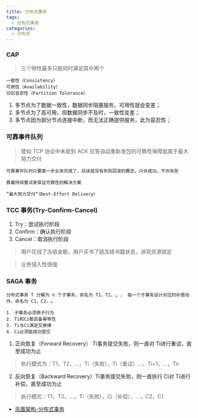 ```yaml
---
title: 分布式事务
tags:
  - 分布式事务
categories:
  - 分布式
---
```




### CAP

> 三个特性最多只能同时满足其中两个

```
一致性（Consistency）
可用性（Availability）
分区容忍性（Partition Tolerance）
```
1. 多节点为了数据一致性，数据同步阻塞服务，可用性就会变差；
2. 多节点为了高可用，但数据同步不及时，一致性变差；
3. 多节点因为部分节点连接中断，而无法正确提供服务，此为容忍性；


### 可靠事件队列

> 譬如 TCP 协议中未收到 ACK 应答自动重新发包的可靠性保障就属于最大努力交付
```
可靠事件队列只要第一步业务完成了，后续就没有失败回滚的概念，只许成功，不许失败

靠着持续重试来保证可靠性的解决方案

”最大努力交付“（Best-Effort Delivery）
```


### TCC 事务(Try-Confirm-Cancel)

1. Try：尝试执行阶段
2. Confirm：确认执行阶段
3. Cancel：取消执行阶段

> 用户花钱了冻结金额，用户买书了就冻结书籍状态，讲究资源锁定

> 业务侵入性很强

### SAGA 事务

```
分布式事务 T 分解为 n 个子事务，命名为 T1，T2，… ， 每一个子事务设计对应的补偿动作，命名为 C1，C2，…
```

```
1. 子事务必须原子行为
2. Ti和Ci都具备幂等性
3. Ti与Ci满足交换律
4. Ci必须能成功提交
```

1. 正向恢复（Forward Recovery） Ti事务提交失败，则一直对 Ti进行重试，直至成功为止

> 执行模式为：T1，T2，…，Ti（失败），Ti（重试）…，Ti+1，…，Tn

2. 反向恢复（Backward Recovery）Ti事务提交失败，则一直执行 Ci对 Ti进行补偿，直至成功为止

> 执行模式：T1，T2，…，Ti（失败），Ci（补偿），…，C2，C1


- [凤凰架构-分布式事务](http://icyfenix.cn/architect-perspective/general-architecture/transaction/distributed.html)